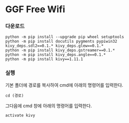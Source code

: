 # GGF Free Wifi

### 다운로드



```
python -m pip install --upgrade pip wheel setuptools
python -m pip install docutils pygments pypiwin32 kivy_deps.sdl2==0.1.* kivy_deps.glew==0.1.*
python -m pip install kivy_deps.gstreamer==0.1.*
python -m pip install kivy_deps.angle==0.1.*
python -m pip install kivy==1.11.1
```

### 실행

기본 폴더에 경로를 복사하여 cmd에 아래의 명령어를 입력한다.

```
cd (경로)
```

그다음에 cmd 창에 아래의 명령어를 입력한다. 
```
activate kivy
```

